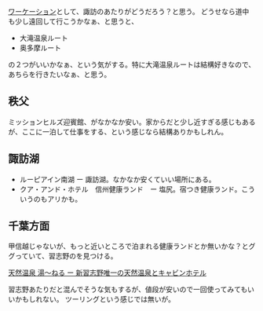 [ワーケーション](%E3%83%AF%E3%83%BC%E3%82%B1%E3%83%BC%E3%82%B7%E3%83%A7%E3%83%B3)として、諏訪のあたりがどうだろう？と思う。
どうせなら道中も少し遠回して行こうかなぁ、と思うと、

- 大滝温泉ルート
- 奥多摩ルート

の２つがいいかなぁ、という気がする。特に大滝温泉ルートは結構好きなので、あちらを行きたいなぁ、と思う。

## 秩父

ミッションヒルズ迎賓館、がなかなか安い。家からだと少し近すぎる感じもあるが、ここに一泊して仕事をする、という感じなら結構ありかもしれん。

## 諏訪湖

- ルーピアイン南湖 ー 諏訪湖。なかなか安くていい場所にある。
- クア・アンド・ホテル　信州健康ランド　ー 塩尻。宿つき健康ランド。こういうのもアリかも。

## 千葉方面

甲信越じゃないが、もっと近いところで泊まれる健康ランドとか無いかな？とググっていて、習志野のを見つける。

[天然温泉 湯～ねる ー 新習志野唯一の天然温泉とキャビンホテル](https://u-neru.com/)

習志野あたりだと混んでそうな気もするが、値段が安いので一回使ってみてもいいかもしれない。
ツーリングという感じでは無いが。